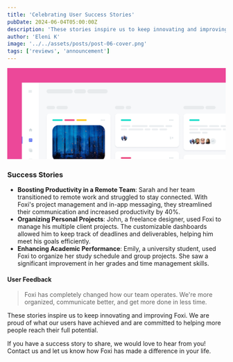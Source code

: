 ```yaml
---
title: 'Celebrating User Success Stories'
pubDate: 2024-06-04T05:00:00Z
description: 'These stories inspire us to keep innovating and improving Foxi. We are proud of what our users have achieved and are committed to helping more people reach their full potential.'
author: 'Eleni K'
image: '../../assets/posts/post-06-cover.png'
tags: ['reviews', 'announcement']
---
```


![Foxi is here.](../../assets/posts/post-06.png)

### Success Stories

- **Boosting Productivity in a Remote Team**: Sarah and her team transitioned to remote work and struggled to stay connected. With Foxi's project management and in-app messaging, they streamlined their communication and increased productivity by 40%.
- **Organizing Personal Projects**: John, a freelance designer, used Foxi to manage his multiple client projects. The customizable dashboards allowed him to keep track of deadlines and deliverables, helping him meet his goals efficiently.
- **Enhancing Academic Performance**: Emily, a university student, used Foxi to organize her study schedule and group projects. She saw a significant improvement in her grades and time management skills.

#### User Feedback

> Foxi has completely changed how our team operates. We're more organized, communicate better, and get more done in less time.

These stories inspire us to keep innovating and improving Foxi. We are proud of what our users have achieved and are committed to helping more people reach their full potential.

If you have a success story to share, we would love to hear from you! Contact us and let us know how Foxi has made a difference in your life.
